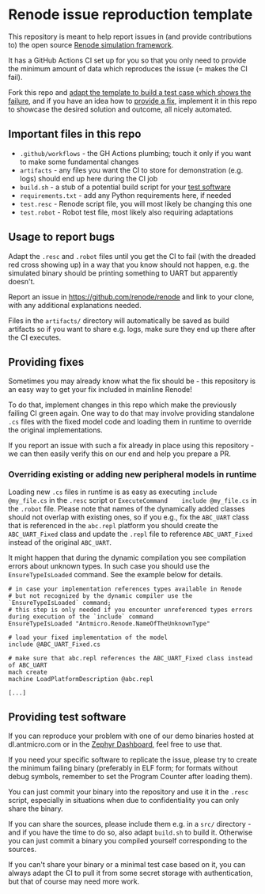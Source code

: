 # Renode issue reproduction template

This repository is meant to help report issues in (and provide contributions to) the open source [Renode simulation framework](https://renode.io).

It has a GitHub Actions CI set up for you so that you only need to provide the minimum amount of data which reproduces the issue (= makes the CI fail).

Fork this repo and [adapt the template to build a test case which shows the failure](#usage-to-report-bugs), and if you have an idea how to [provide a fix](#providing-fixes), implement it in this repo to showcase the desired solution and outcome, all nicely automated.

## Important files in this repo

* `.github/workflows` - the GH Actions plumbing; touch it only if you want to make some fundamental changes 
* `artifacts` - any files you want the CI to store for demonstration (e.g. logs) should end up here during the CI job
* `build.sh` - a stub of a potential build script for your [test software](#providing-test-software)
* `requirements.txt` - add any Python requirements here, if needed
* `test.resc` - Renode script file, you will most likely be changing this one
* `test.robot` - Robot test file, most likely also requiring adaptations

## Usage to report bugs

Adapt the `.resc` and `.robot` files until you get the CI to fail (with the dreaded red cross showing up) in a way that you know should not happen, e.g. the simulated binary should be printing something to UART but apparently doesn't.

Report an issue in https://github.com/renode/renode and link to your clone, with any additional explanations needed.

Files in the `artifacts/` directory will automatically be saved as build artifacts so if you want to share e.g. logs, make sure they end up there after the CI executes.

## Providing fixes

Sometimes you may already know what the fix should be - this repository is an easy way to get your fix included in mainline Renode!

To do that, implement changes in this repo which make the previously failing CI green again. One way to do that may involve providing standalone `.cs` files with the fixed model code and loading them in runtime to override the original implementations.

If you report an issue with such a fix already in place using this repository - we can then easily verify this on our end and help you prepare a PR.

### Overriding existing or adding new peripheral models in runtime

Loading new `.cs` files in runtime is as easy as executing `include @my_file.cs` in the `.resc` script or `ExecuteCommand    include @my_file.cs` in the `.robot` file. Please note that names of the dynamically added classes should not overlap with existing ones, so if you e.g., fix the `ABC_UART` class that is referenced in the `abc.repl` platform you should create the `ABC_UART_Fixed` class and update the `.repl` file to reference `ABC_UART_Fixed` instead of the original `ABC_UART`.

It might happen that during the dynamic compilation you see compilation errors about unknown types. In such case you should use the `EnsureTypeIsLoaded` command. See the example below for details.

```
# in case your implementation references types available in Renode 
# but not recognized by the dynamic compiler use the `EnsureTypeIsLoaded` command;
# this step is only needed if you encounter unreferenced types errors during execution of the `include` command
EnsureTypeIsLoaded "Antmicro.Renode.NameOfTheUnknownType"

# load your fixed implementation of the model
include @ABC_UART_Fixed.cs

# make sure that abc.repl references the ABC_UART_Fixed class instead of ABC_UART
mach create
machine LoadPlatformDescription @abc.repl

[...]
```

## Providing test software

If you can reproduce your problem with one of our demo binaries hosted at dl.antmicro.com or in the [Zephyr Dashboard](https://zephyr-dashboard.renode.io/), feel free to use that.

If you need your specific software to replicate the issue, please try to create the minimum failing binary (preferably in ELF form; for formats without debug symbols, remember to set the Program Counter after loading them).

You can just commit your binary into the repository and use it in the `.resc` script, especially in situations when due to confidentiality you can only share the binary.

If you can share the sources, please include them e.g. in a `src/` directory - and if you have the time to do so, also adapt `build.sh` to build it.
Otherwise you can just commit a binary you compiled yourself corresponding to the sources.

If you can't share your binary or a minimal test case based on it, you can always adapt the CI to pull it from some secret storage with authentication, but that of course may need more work.
